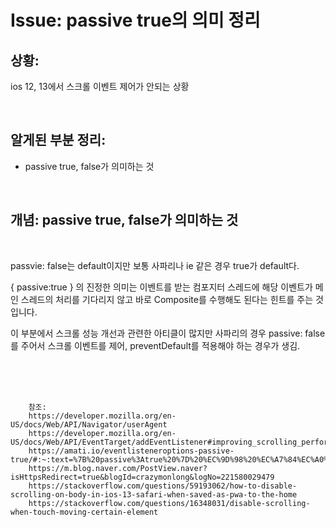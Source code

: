 <!--
author: Dailyscat
purpose: issue arrange
rules:
 (1) 헤더와 문단사이
    <br/>
    <br/>
 (2) 코드가 작성되는 부분은 >로 정리
 (3) 참조는 해당 내용 바로 아래
    <br/>
    <br/>
 (4) 명령어는 bold
 (5) 방안은 ## 안의 과정은 ###
-->

# Issue: passive true의 의미 정리

## 상황:
ios 12, 13에서 스크롤 이벤트 제어가 안되는 상황

<br/>

## 알게된 부분 정리:

- passive true, false가 의미하는 것

<br/>

## 개념: passive true, false가 의미하는 것

<br/>
  
  passvie: false는 default이지만 보통 사파리나 ie 같은 경우 true가 default다.

  { passive:true } 의 진정한 의미는 이벤트를 받는 컴포지터 스레드에 해당 이벤트가 메인 스레드의 처리를 기다리지 않고 바로 Composite를 수행해도 된다는 힌트를 주는 것입니다.

  이 부분에서 스크롤 성능 개선과 관련한 아티클이 많지만 사파리의 경우 passive: false를 주어서 스크롤 이벤트를 제어, preventDefault를 적용해야 하는 경우가 생김.

<br/>
<br/>
<br/>

        참조:
        https://developer.mozilla.org/en-US/docs/Web/API/Navigator/userAgent
        https://developer.mozilla.org/en-US/docs/Web/API/EventTarget/addEventListener#improving_scrolling_performance_with_passive_listeners
        https://amati.io/eventlisteneroptions-passive-true/#:~:text=%7B%20passive%3Atrue%20%7D%20%EC%9D%98%20%EC%A7%84%EC%A0%95%ED%95%9C%20%EC%9D%98%EB%AF%B8%EB%8A%94%20%EC%9D%B4%EB%B2%A4%ED%8A%B8%EB%A5%BC%20%EB%B0%9B%EB%8A%94,%ED%9E%8C%ED%8A%B8%EB%A5%BC%20%EC%A3%BC%EB%8A%94%20%EA%B2%83%EC%9E%85%EB%8B%88%EB%8B%A4.
        https://m.blog.naver.com/PostView.naver?isHttpsRedirect=true&blogId=crazymonlong&logNo=221580029479
        https://stackoverflow.com/questions/59193062/how-to-disable-scrolling-on-body-in-ios-13-safari-when-saved-as-pwa-to-the-home
        https://stackoverflow.com/questions/16348031/disable-scrolling-when-touch-moving-certain-element

<br/>